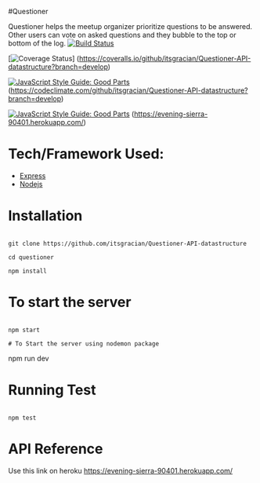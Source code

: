 #Questioner

Questioner helps the meetup organizer prioritize questions to be answered. Other users can vote on asked questions and they bubble to the top or bottom of the log.
[![Build Status](https://travis-ci.org/itsgracian/Questioner-API-datastructure.svg?branch=develop)](https://travis-ci.org/itsgracian/Questioner-API-datastructure.svg?branch=develop)


[![Coverage Status](https://coveralls.io/repos/github/itsgracian/Questioner-API-datastructure/badge.svg?branch=develop)]
(https://coveralls.io/github/itsgracian/Questioner-API-datastructure?branch=develop)


[![JavaScript Style Guide: Good Parts](https://img.shields.io/badge/code%20style-goodparts-brightgreen.svg?style=flat)](https://codeclimate.com/github/itsgracian/Questioner-API-datastructure?branch=develop "view this repo on code climate")
(https://codeclimate.com/github/itsgracian/Questioner-API-datastructure?branch=develop)

[![JavaScript Style Guide: Good Parts](https://img.shields.io/badge/code%20style-goodparts-brightgreen.svg?style=flat)](https://evening-sierra-90401.herokuapp.com/ "you can watch API Route on heroku")
(https://evening-sierra-90401.herokuapp.com/)

# Tech/Framework Used:
* [Express](https://expressjs.com/)
* [Nodejs](https://nodejs.org/en/)

# Installation
```

git clone https://github.com/itsgracian/Questioner-API-datastructure

cd questioner

npm install

```
# To start the server
```

npm start

# To Start the server using nodemon package
```


npm run dev

# Running Test
```

npm test

```
# API Reference
Use this link on heroku https://evening-sierra-90401.herokuapp.com/
